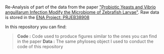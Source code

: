 Re-Analysis of part of the data from the paper ["Probiotic Yeasts and Vibrio anguillarum Infection Modify the Microbiome of Zebrafish Larvae"](https://www.frontiersin.org/articles/10.3389/fmicb.2021.647977/full). Raw data is stored in the [ENA Project: PRJEB38908](https://www.ebi.ac.uk/ena/browser/view/PRJEB38908?show=reads)

In this repository you can find:

> **Code :** Code used to produce figures similar to the ones you can find in the paper
> **Data :** The same phyloseq object I used to conduct the code of this repository
